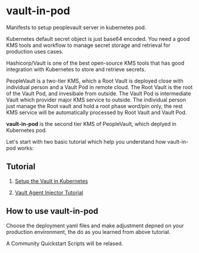 # vault-in-pod

Manifests to setup peoplevault server in kubernetes pod.

Kubernetes default secret object is just base64 encoded. You need a good KMS tools and workflow to manage secret storage and retrieval for production uses cases.

Hashicorp/Vault is one of the best open-source KMS tools that has good integration with Kubernetes to store and retrieve secrets.

PeopleVault is a two-tier KMS, which a Root Vault is deployed close with individual person and a Vault Pod in remote cloud. The Root Vault is the root of the Vault Pod, and invesibale from outside. The Vault Pod is intermediate Vault which provider major KMS service to outside. The individual person just manage the Root vault and hold a root phase word/pin only, the rest KMS service will be automatically processed by Root Vault and Vault Pod.

**vault-in-pod** is the second tier KMS of PeopleVault, which deplyed in Kubernetes pod.

Let's start with two basic tutorial which help you understand how vault-in-pod works:

## Tutorial
1. [Setup the Vault in Kubernetes](https://github.com/peopledata/vault-in-pod/blob/ffdbf5e061a3d3cc9d04f3d8d80d87ec002da280/vault-in-pod-tutorial.md)

2. [Vault Agent Injector Tutorial](https://github.com/peopledata/vault-in-pod/blob/6e80fcc6b9b549ad8b7bae63ea148e64fcd9c85d/vault-injector/tutorial.md)

## How to use vault-in-pod
Choose the deployment yaml files and make adjustment depned on your production environment, the do as you learned from above tutorial.

A Community Quickstart Scripts will be relased.

